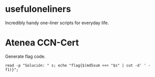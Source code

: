 # usefuloneliners
Incredibly handy one-liner scripts for everyday life.
# Atenea CCN-Cert
Generate flag code.
    
    read -p "Solución: " s; echo "flag{$(md5sum <<< "$s" | cut -d' ' -f1)}";
    
